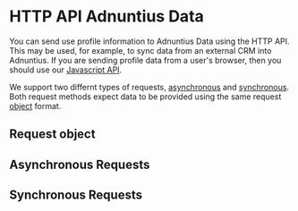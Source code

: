 # HTTP API Adnuntius Data

You can send use profile information to Adnuntius Data using the HTTP API. This may be used, for example, to sync data from an external CRM into Adnuntius. If you are sending profile data from a user's browser, then you should use our [Javascript API](../onetruth/javascript-collection.md).

We support two differnt types of requests, [asynchronous](#asynchronous-requests) and [synchronous](#synchronous-requests). Both request methods expect data to be provided using the same request [object](#request-object) format. 

## Request object 

## Asynchronous Requests

## Synchronous Requests
